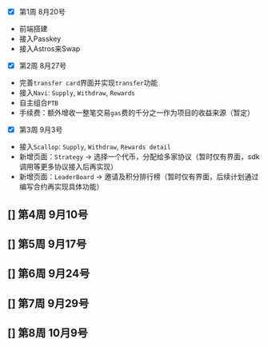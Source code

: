 - [x] 第1周 8月20号
- 前端搭建
- 接入Passkey
- 接入Astros来Swap

- [x] 第2周 8月27号
- 完善`transfer card`界面并实现`transfer`功能
- 接入`Navi`: `Supply`, `Withdraw`, `Rewards`
- 自主组合`PTB`
- 手续费：额外增收一整笔交易`gas`费的千分之一作为项目的收益来源（暂定）

- [x] 第3周 9月3号
- 接入`Scallop`: `Supply`, `Withdraw`, `Rewards detail`
- 新增页面：`Strategy` -> 选择一个代币，分配给多家协议（暂时仅有界面，sdk调用等更多协议接入后再实现）
- 新增页面：`LeaderBoard` -> 邀请及积分排行榜（暂时仅有界面，后续计划通过编写合约再实现具体功能）

[] 第4周 9月10号
- 

[] 第5周 9月17号
- 

[] 第6周 9月24号
- 

[] 第7周 9月29号
- 

[] 第8周 10月9号
- 
